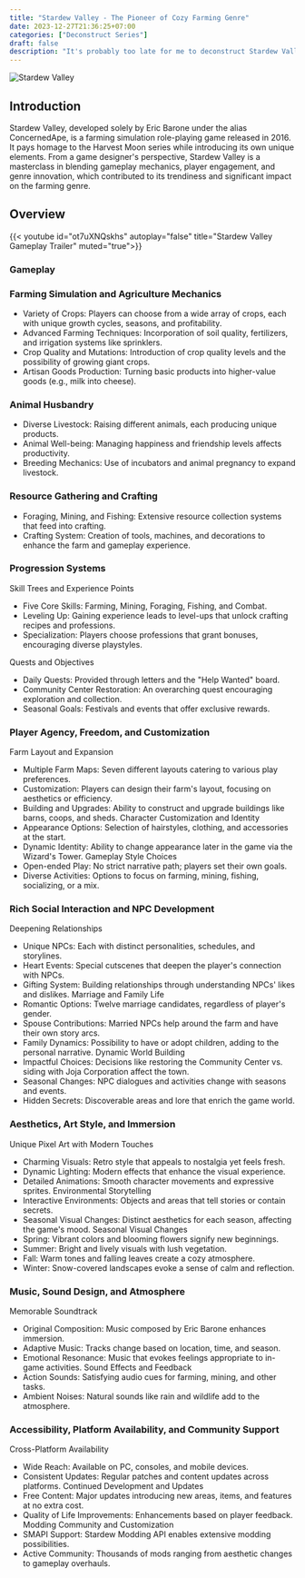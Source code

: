 ```yaml
---
title: "Stardew Valley - The Pioneer of Cozy Farming Genre"
date: 2023-12-27T21:36:25+07:00
categories: ["Deconstruct Series"]
draft: false
description: "It's probably too late for me to deconstruct Stardew Valley since the game is already released both mobile, desktop, and console. So let's break it down what is Stardew Valley and why it's one of the pioneer of the current trending cozy farming genre."
---
```

![Stardew Valley](https://www.stardewvalley.net/wp-content/uploads/2017/12/med_logo.png)

## Introduction

Stardew Valley, developed solely by Eric Barone under the alias ConcernedApe, is a farming simulation role-playing game released in 2016. It pays homage to the Harvest Moon series while introducing its own unique elements. From a game designer's perspective, Stardew Valley is a masterclass in blending gameplay mechanics, player engagement, and genre innovation, which contributed to its trendiness and significant impact on the farming genre.

## Overview

{{< youtube id="ot7uXNQskhs" autoplay="false" title="Stardew Valley Gameplay Trailer" muted="true">}}

### Gameplay

### Farming Simulation and Agriculture Mechanics

- Variety of Crops: Players can choose from a wide array of crops, each with unique growth cycles, seasons, and profitability.
- Advanced Farming Techniques: Incorporation of soil quality, fertilizers, and irrigation systems like sprinklers.
- Crop Quality and Mutations: Introduction of crop quality levels and the possibility of growing giant crops.
- Artisan Goods Production: Turning basic products into higher-value goods (e.g., milk into cheese).

### Animal Husbandry

- Diverse Livestock: Raising different animals, each producing unique products.
- Animal Well-being: Managing happiness and friendship levels affects productivity.
- Breeding Mechanics: Use of incubators and animal pregnancy to expand livestock.

### Resource Gathering and Crafting

- Foraging, Mining, and Fishing: Extensive resource collection systems that feed into crafting.
- Crafting System: Creation of tools, machines, and decorations to enhance the farm and gameplay experience.

### Progression Systems

Skill Trees and Experience Points

- Five Core Skills: Farming, Mining, Foraging, Fishing, and Combat.
- Leveling Up: Gaining experience leads to level-ups that unlock crafting recipes and professions.
- Specialization: Players choose professions that grant bonuses, encouraging diverse playstyles.

Quests and Objectives

- Daily Quests: Provided through letters and the "Help Wanted" board.
- Community Center Restoration: An overarching quest encouraging exploration and collection.
- Seasonal Goals: Festivals and events that offer exclusive rewards.

### Player Agency, Freedom, and Customization

Farm Layout and Expansion

- Multiple Farm Maps: Seven different layouts catering to various play preferences.
- Customization: Players can design their farm's layout, focusing on aesthetics or efficiency.
- Building and Upgrades: Ability to construct and upgrade buildings like barns, coops, and sheds.
Character Customization and Identity
- Appearance Options: Selection of hairstyles, clothing, and accessories at the start.
- Dynamic Identity: Ability to change appearance later in the game via the Wizard's Tower.
Gameplay Style Choices
- Open-ended Play: No strict narrative path; players set their own goals.
- Diverse Activities: Options to focus on farming, mining, fishing, socializing, or a mix.

### Rich Social Interaction and NPC Development

Deepening Relationships

- Unique NPCs: Each with distinct personalities, schedules, and storylines.
- Heart Events: Special cutscenes that deepen the player's connection with NPCs.
- Gifting System: Building relationships through understanding NPCs' likes and dislikes.
Marriage and Family Life
- Romantic Options: Twelve marriage candidates, regardless of player's gender.
- Spouse Contributions: Married NPCs help around the farm and have their own story arcs.
- Family Dynamics: Possibility to have or adopt children, adding to the personal narrative.
Dynamic World Building
- Impactful Choices: Decisions like restoring the Community Center vs. siding with Joja Corporation affect the town.
- Seasonal Changes: NPC dialogues and activities change with seasons and events.
- Hidden Secrets: Discoverable areas and lore that enrich the game world.

### Aesthetics, Art Style, and Immersion

Unique Pixel Art with Modern Touches

- Charming Visuals: Retro style that appeals to nostalgia yet feels fresh.
- Dynamic Lighting: Modern effects that enhance the visual experience.
- Detailed Animations: Smooth character movements and expressive sprites.
Environmental Storytelling
- Interactive Environments: Objects and areas that tell stories or contain secrets.
- Seasonal Visual Changes: Distinct aesthetics for each season, affecting the game's mood.
Seasonal Visual Changes
- Spring: Vibrant colors and blooming flowers signify new beginnings.
- Summer: Bright and lively visuals with lush vegetation.
- Fall: Warm tones and falling leaves create a cozy atmosphere.
- Winter: Snow-covered landscapes evoke a sense of calm and reflection.

### Music, Sound Design, and Atmosphere

Memorable Soundtrack

- Original Composition: Music composed by Eric Barone enhances immersion.
- Adaptive Music: Tracks change based on location, time, and season.
- Emotional Resonance: Music that evokes feelings appropriate to in-game activities.
Sound Effects and Feedback
- Action Sounds: Satisfying audio cues for farming, mining, and other tasks.
- Ambient Noises: Natural sounds like rain and wildlife add to the atmosphere.

### Accessibility, Platform Availability, and Community Support

Cross-Platform Availability

- Wide Reach: Available on PC, consoles, and mobile devices.
- Consistent Updates: Regular patches and content updates across platforms.
Continued Development and Updates
- Free Content: Major updates introducing new areas, items, and features at no extra cost.
- Quality of Life Improvements: Enhancements based on player feedback.
Modding Community and Customization
- SMAPI Support: Stardew Modding API enables extensive modding possibilities.
- Active Community: Thousands of mods ranging from aesthetic changes to gameplay overhauls.
